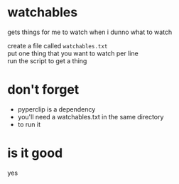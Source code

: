 # watchables
gets things for me to watch when i dunno what to watch

create a file called `watchables.txt`   
put one thing that you want to watch per line  
run the script to get a thing

# don't forget
* pyperclip is a dependency
* you'll need a watchables.txt in the same directory
* to run it

# is it good
yes
